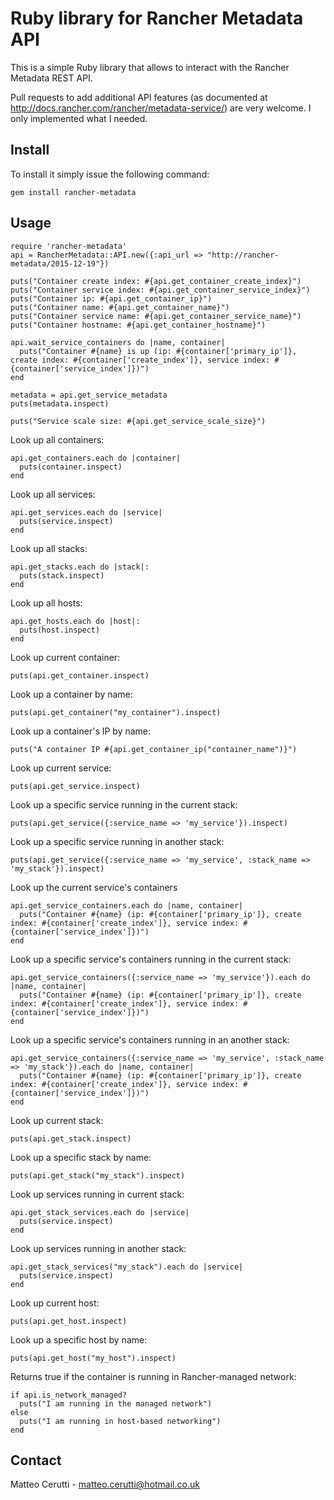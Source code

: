 # Ruby library for Rancher Metadata API
This is a simple Ruby library that allows to interact with the Rancher Metadata REST API.

Pull requests to add additional API features (as documented at http://docs.rancher.com/rancher/metadata-service/) are very welcome. I only implemented what I needed.

## Install
To install it simply issue the following command:

```
gem install rancher-metadata
```

## Usage
```
require 'rancher-metadata'
api = RancherMetadata::API.new({:api_url => "http://rancher-metadata/2015-12-19"})

puts("Container create index: #{api.get_container_create_index}")
puts("Container service index: #{api.get_container_service_index}")
puts("Container ip: #{api.get_container_ip}")
puts("Container name: #{api.get_container_name}")
puts("Container service name: #{api.get_container_service_name}")
puts("Container hostname: #{api.get_container_hostname}")

api.wait_service_containers do |name, container|
  puts("Container #{name} is up (ip: #{container['primary_ip']}, create index: #{container['create_index']}, service index: #{container['service_index']})")
end

metadata = api.get_service_metadata
puts(metadata.inspect)

puts("Service scale size: #{api.get_service_scale_size}")
```

Look up all containers:
```
api.get_containers.each do |container|
  puts(container.inspect)
end
```

Look up all services:
```
api.get_services.each do |service|
  puts(service.inspect)
end
```

Look up all stacks:
```
api.get_stacks.each do |stack|:
  puts(stack.inspect)
end
```

Look up all hosts:
```
api.get_hosts.each do |host|:
  puts(host.inspect)
end
```

Look up current container:
```
puts(api.get_container.inspect)
```

Look up a container by name:
```
puts(api.get_container("my_container").inspect)
```

Look up a container's IP by name:
```
puts("A container IP #{api.get_container_ip("container_name")}")
```

Look up current service:
```
puts(api.get_service.inspect)
```

Look up a specific service running in the current stack:
```
puts(api.get_service({:service_name => 'my_service'}).inspect)
```

Look up a specific service running in another stack:
```
puts(api.get_service({:service_name => 'my_service', :stack_name => 'my_stack'}).inspect)
```

Look up the current service's containers
```
api.get_service_containers.each do |name, container|
  puts("Container #{name} (ip: #{container['primary_ip']}, create index: #{container['create_index']}, service index: #{container['service_index']})")
end
```

Look up a specific service's containers running in the current stack:
```
api.get_service_containers({:service_name => 'my_service'}).each do |name, container|
  puts("Container #{name} (ip: #{container['primary_ip']}, create index: #{container['create_index']}, service index: #{container['service_index']})")
end
```

Look up a specific service's containers running in an another stack:
```
api.get_service_containers({:service_name => 'my_service', :stack_name => 'my_stack'}).each do |name, container|
  puts("Container #{name} (ip: #{container['primary_ip']}, create index: #{container['create_index']}, service index: #{container['service_index']})")
end
```

Look up current stack:
```
puts(api.get_stack.inspect)
```

Look up a specific stack by name:
```
puts(api.get_stack("my_stack").inspect)
```

Look up services running in current stack:
```
api.get_stack_services.each do |service|
  puts(service.inspect)
end
```

Look up services running in another stack:
```
api.get_stack_services("my_stack").each do |service|
  puts(service.inspect)
end
```

Look up current host:
```
puts(api.get_host.inspect)
```

Look up a specific host by name:
```
puts(api.get_host("my_host").inspect)
```

Returns true if the container is running in Rancher-managed network:
```
if api.is_network_managed?
  puts("I am running in the managed network")
else
  puts("I am running in host-based networking")
end
```

## Contact
Matteo Cerutti - matteo.cerutti@hotmail.co.uk
